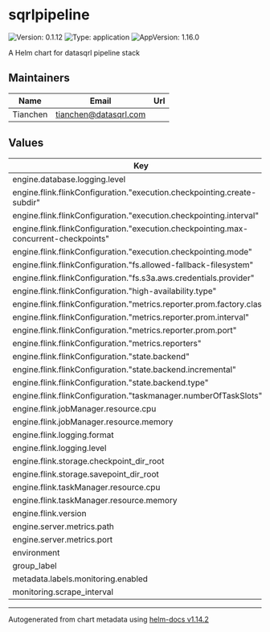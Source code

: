 # sqrlpipeline

![Version: 0.1.12](https://img.shields.io/badge/Version-0.1.12-informational?style=flat-square) ![Type: application](https://img.shields.io/badge/Type-application-informational?style=flat-square) ![AppVersion: 1.16.0](https://img.shields.io/badge/AppVersion-1.16.0-informational?style=flat-square)

A Helm chart for datasqrl pipeline stack

## Maintainers

| Name | Email | Url |
| ---- | ------ | --- |
| Tianchen | <tianchen@datasqrl.com> |  |

## Values

| Key | Type | Default | Description |
|-----|------|---------|-------------|
| engine.database.logging.level | string | `"info"` |  |
| engine.flink.flinkConfiguration."execution.checkpointing.create-subdir" | bool | `true` |  |
| engine.flink.flinkConfiguration."execution.checkpointing.interval" | int | `900000` |  |
| engine.flink.flinkConfiguration."execution.checkpointing.max-concurrent-checkpoints" | int | `1` |  |
| engine.flink.flinkConfiguration."execution.checkpointing.mode" | string | `"EXACTLY_ONCE"` |  |
| engine.flink.flinkConfiguration."fs.allowed-fallback-filesystem" | string | `"s3"` |  |
| engine.flink.flinkConfiguration."fs.s3a.aws.credentials.provider" | string | `"com.amazonaws.auth.WebIdentityTokenCredentialsProvider"` |  |
| engine.flink.flinkConfiguration."high-availability.type" | string | `"kubernetes"` |  |
| engine.flink.flinkConfiguration."metrics.reporter.prom.factory.class" | string | `"org.apache.flink.metrics.prometheus.PrometheusReporterFactory"` |  |
| engine.flink.flinkConfiguration."metrics.reporter.prom.interval" | string | `"1 MINUTE"` |  |
| engine.flink.flinkConfiguration."metrics.reporter.prom.port" | string | `"9249"` |  |
| engine.flink.flinkConfiguration."metrics.reporters" | string | `"prom"` |  |
| engine.flink.flinkConfiguration."state.backend" | string | `"filesystem"` |  |
| engine.flink.flinkConfiguration."state.backend.incremental" | bool | `true` |  |
| engine.flink.flinkConfiguration."state.backend.type" | string | `"hashmap"` |  |
| engine.flink.flinkConfiguration."taskmanager.numberOfTaskSlots" | string | `"1"` |  |
| engine.flink.jobManager.resource.cpu | float | `0.5` |  |
| engine.flink.jobManager.resource.memory | string | `"2g"` |  |
| engine.flink.logging.format | string | `"json"` |  |
| engine.flink.logging.level | string | `"info"` |  |
| engine.flink.storage.checkpoint_dir_root | string | `"s3://staging-sqrl-cloud-flink-backup"` |  |
| engine.flink.storage.savepoint_dir_root | string | `"s3://staging-sqrl-cloud-flink-backup"` |  |
| engine.flink.taskManager.resource.cpu | int | `2` |  |
| engine.flink.taskManager.resource.memory | string | `"4g"` |  |
| engine.flink.version | string | `"v1_19"` |  |
| engine.server.metrics.path | string | `"metrics"` |  |
| engine.server.metrics.port | int | `8888` |  |
| environment | string | `"dev"` |  |
| group_label | string | `"datasqrl-pipeline"` |  |
| metadata.labels.monitoring.enabled | string | `"true"` |  |
| monitoring.scrape_interval | string | `"60s"` |  |

----------------------------------------------
Autogenerated from chart metadata using [helm-docs v1.14.2](https://github.com/norwoodj/helm-docs/releases/v1.14.2)
